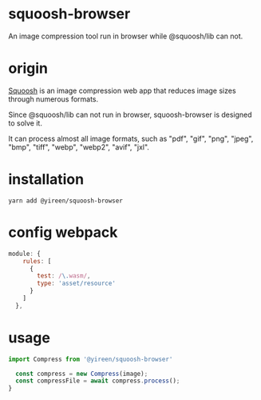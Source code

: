 # squoosh-browser
An image compression tool run in browser while @squoosh/lib can not.

# origin
[Squoosh] is an image compression web app that reduces image sizes through numerous formats.

Since @squoosh/lib can not run in browser, squoosh-browser is designed to solve it.

It can process almost all image formats, such as "pdf", "gif", "png", "jpeg", "bmp", "tiff", "webp", "webp2", "avif", "jxl".

# installation
```
yarn add @yireen/squoosh-browser
```

# config webpack
```js
module: {
    rules: [
      {
        test: /\.wasm/,
        type: 'asset/resource'
      }
    ]
  },
```

# usage
```ts
import Compress from '@yireen/squoosh-browser'

  const compress = new Compress(image);
  const compressFile = await compress.process();
}
```


[squoosh]: https://squoosh.app